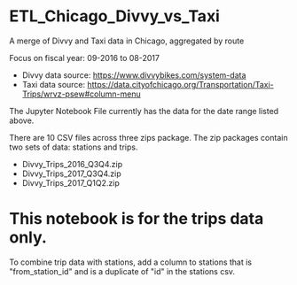 # ETL_Chicago_Divvy_vs_Taxi
A merge of Divvy and Taxi data in Chicago, aggregated by route


Focus on fiscal year: 09-2016 to 08-2017
- Divvy data source: https://www.divvybikes.com/system-data
- Taxi data source: https://data.cityofchicago.org/Transportation/Taxi-Trips/wrvz-psew#column-menu


The Jupyter Notebook File currently has the data for the date range listed above. 

There are 10 CSV files across three zips package. 
The zip packages contain two sets of data: stations and trips. 
- Divvy_Trips_2016_Q3Q4.zip
- Divvy_Trips_2017_Q3Q4.zip
- Divvy_Trips_2017_Q1Q2.zip

# This notebook is for the trips data only. 

To combine trip data with stations, add a column to stations that is "from_station_id" and is a duplicate of "id" in the stations csv. 



